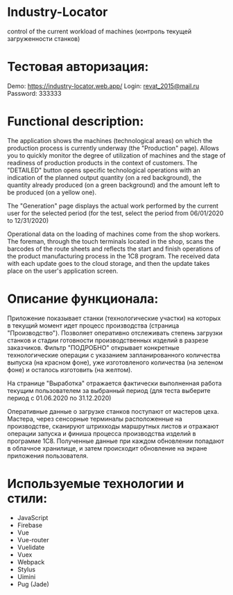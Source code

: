 # Industry-Locator
control of the current workload of machines (контроль текущей загруженности станков)

# Тестовая авторизация:
Demo:   https://industry-locator.web.app/
Login:   revat_2015@mail.ru
Password:   333333

# Functional description:
The application shows the machines (technological areas) on which the production process is currently underway (the "Production" page). Allows you to quickly monitor the degree of utilization of machines and the stage of readiness of production products in the context of customers. The "DETAILED" button opens specific technological operations with an indication of the planned output quantity (on a red background), the quantity already produced (on a green background) and the amount left to be produced (on a yellow one).

The "Generation" page displays the actual work performed by the current user for the selected period (for the test, select the period from 06/01/2020 to 12/31/2020)

Operational data on the loading of machines come from the shop workers. The foreman, through the touch terminals located in the shop, scans the barcodes of the route sheets and reflects the start and finish operations of the product manufacturing process in the 1C8 program. The received data with each update goes to the cloud storage, and then the update takes place on the user's application screen.

# Описание функционала:
Приложение показывает станки (технологические участки) на которых в текущий момент идет процесс производства (страница "Производство"). Позволяет оперативно отслеживать степень   загрузки станков и стадии готовности производственных изделий в разрезе заказчиков. Фильтр "ПОДРОБНО" открывает конкретные технологические операции с указанием запланированного  количества выпуска (на красном фоне), уже изготовленого количества (на зеленом фоне) и осталось изготовить (на желтом). 

На странице "Выработка" отражается фактически выполненная работа текущим пользователем за выбранный период (для теста выберите период с 01.06.2020 по 31.12.2020)

Оперативные данные о загрузке станков поступают от мастеров цеха. Мастера, через сенсорные терминалы расположенные на производстве, сканируют штрихкоды маршрутных листов и отражают операции запуска и финиша процесса производства изделий в программе 1С8. Полученные данные при каждом обновлении попадают в облачное хранилище, и затем происходит обновление на экране приложения пользователя. 

# Используемые технологии и стили:
- JavaScript
- Firebase
- Vue
- Vue-router
- Vuelidate
- Vuex
- Webpack
- Stylus
- Uimini
- Pug (Jade)
